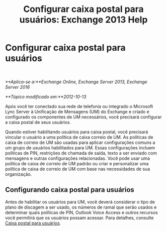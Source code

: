 ﻿---
title: 'Configurar caixa postal para usuários: Exchange 2013 Help'
TOCTitle: Configurar caixa postal para usuários
ms:assetid: 572991d6-0dc7-4a65-b716-ac6acdc5c9c6
ms:mtpsurl: https://technet.microsoft.com/pt-br/library/JJ673527(v=EXCHG.150)
ms:contentKeyID: 50485638
ms.date: 05/22/2018
mtps_version: v=EXCHG.150
ms.translationtype: MT
---

# Configurar caixa postal para usuários

 

_**Aplica-se a:**Exchange Online, Exchange Server 2013, Exchange Server 2016_

_**Tópico modificado em:**2012-10-13_

Após você ter conectado sua rede de telefonia ou integrado o Microsoft Lync Server à Unificação de Mensagens (UM) do Exchange e criado e configurado os componentes de UM necessários, você precisará configurar a caixa postal de seus usuários.

Quando estiver habilitando usuários para caixa postal, você precisará vincular o usuário a uma política de caixa correio de UM. As políticas de caixa de correio de UM são usadas para aplicar configurações comuns a um grupo de usuários habilitados para UM. Essas configurações incluem políticas de PIN, restrições de chamada de saída, texto a ser enviado com mensagens e outras configurações relacionadas. Você pode usar uma política de caixa de correio de UM padrão ou criar e personalizar uma política de caixa de correio de UM com base nas necessidades de sua organização.

## Configurando caixa postal para usuários

Antes de habilitar os usuários para UM, você deverá considerar o tipo de plano de discagem a ser usado, os números de ramal que serão usados e determinar quais políticas de PIN, Outlook Voice Access e outros recursos você permitirá que os usuários possam acessar. Para detalhes, consulte [Caixa postal para usuários](voice-mail-for-users-exchange-2013-help.md).

